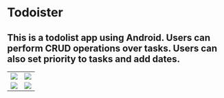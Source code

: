 # Todoister
This is a todolist app using Android. Users can perform CRUD operations over tasks. Users can also set priority to tasks and add dates.
---

<table>
<tr>
  <td><img src="https://user-images.githubusercontent.com/35406566/113093966-85fbc800-920e-11eb-8b8a-8fc41fb7c953.jpg"></td>
  <td><img src="https://user-images.githubusercontent.com/35406566/113094049-a6c41d80-920e-11eb-9739-d8d2c978274b.jpg"></td>
  </tr>
<tr>
  <td><img src="https://user-images.githubusercontent.com/35406566/113094124-c78c7300-920e-11eb-97df-c57eefa62a16.jpg"></td>
  <td><img src="https://user-images.githubusercontent.com/35406566/113094156-d541f880-920e-11eb-9678-36ffe7b4b074.jpg"></td>
 </tr>
</table>
